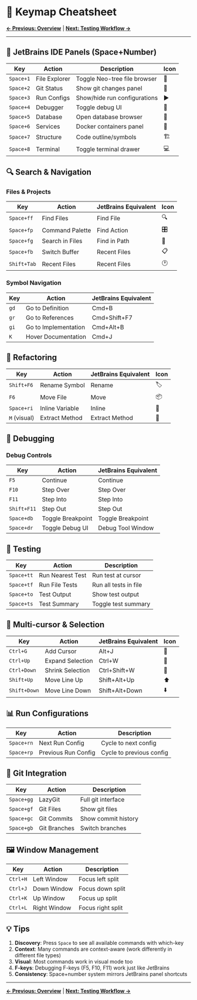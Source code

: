 # 🔑 Keymap Cheatsheet

**[← Previous: Overview](overview.md)** | **[Next: Testing Workflow →](workflows/testing.md)**

---

## 🎹 JetBrains IDE Panels (Space+Number)

| Key | Action | Description | Icon |
|-----|--------|-------------|------|
| `Space+1` | File Explorer | Toggle Neo-tree file browser | 📁 |
| `Space+2` | Git Status | Show git changes panel | 🔀 |
| `Space+3` | Run Configs | Show/hide run configurations | ▶️ |
| `Space+4` | Debugger | Toggle debug UI | 🐛 |
| `Space+5` | Database | Open database browser | 💾 |
| `Space+6` | Services | Docker containers panel | 🐳 |
| `Space+7` | Structure | Code outline/symbols | 🏗️ |
| `Space+8` | Terminal | Toggle terminal drawer | 💻 |

## 🔍 Search & Navigation

### Files & Projects
| Key | Action | JetBrains Equivalent | Icon |
|-----|--------|---------------------|------|
| `Space+ff` | Find Files | Find File | 🔍 |
| `Space+fp` | Command Palette | Find Action | 🎛️ |
| `Space+fg` | Search in Files | Find in Path | 🔎 |
| `Space+fb` | Switch Buffer | Recent Files | 📋 |
| `Shift+Tab` | Recent Files | Recent Files | 🕐 |

### Symbol Navigation
| Key | Action | JetBrains Equivalent |
|-----|--------|---------------------|
| `gd` | Go to Definition | Cmd+B |
| `gr` | Go to References | Cmd+Shift+F7 |
| `gi` | Go to Implementation | Cmd+Alt+B |
| `K` | Hover Documentation | Cmd+J |

## 🔧 Refactoring

| Key | Action | JetBrains Equivalent | Icon |
|-----|--------|---------------------|------|
| `Shift+F6` | Rename Symbol | Rename | 🏷️ |
| `F6` | Move File | Move | 📦 |
| `Space+ri` | Inline Variable | Inline | 🔗 |
| `M` (visual) | Extract Method | Extract Method | 🎯 |

## 🐛 Debugging

### Debug Controls
| Key | Action | JetBrains Equivalent |
|-----|--------|---------------------|
| `F5` | Continue | Continue |
| `F10` | Step Over | Step Over |
| `F11` | Step Into | Step Into |
| `Shift+F11` | Step Out | Step Out |
| `Space+db` | Toggle Breakpoint | Toggle Breakpoint |
| `Space+dr` | Toggle Debug UI | Debug Tool Window |

## 🧪 Testing

| Key | Action | Description |
|-----|--------|-------------|
| `Space+tt` | Run Nearest Test | Run test at cursor |
| `Space+tf` | Run File Tests | Run all tests in file |
| `Space+to` | Test Output | Show test output |
| `Space+ts` | Test Summary | Toggle test summary |

## 🎯 Multi-cursor & Selection

| Key | Action | JetBrains Equivalent | Icon |
|-----|--------|---------------------|------|
| `Ctrl+G` | Add Cursor | Alt+J | 🎯 |
| `Ctrl+Up` | Expand Selection | Ctrl+W | 🔼 |
| `Ctrl+Down` | Shrink Selection | Ctrl+Shift+W | 🔽 |
| `Shift+Up` | Move Line Up | Shift+Alt+Up | ⬆️ |
| `Shift+Down` | Move Line Down | Shift+Alt+Down | ⬇️ |

## 📊 Run Configurations

| Key | Action | Description |
|-----|--------|-------------|
| `Space+rn` | Next Run Config | Cycle to next config |
| `Space+rp` | Previous Run Config | Cycle to previous config |

## 🔄 Git Integration

| Key | Action | Description |
|-----|--------|-------------|
| `Space+gg` | LazyGit | Full git interface |
| `Space+gf` | Git Files | Show git files |
| `Space+gc` | Git Commits | Show commit history |
| `Space+gb` | Git Branches | Switch branches |

## 🖼️ Window Management

| Key | Action | Description |
|-----|--------|-------------|
| `Ctrl+H` | Left Window | Focus left split |
| `Ctrl+J` | Down Window | Focus down split |
| `Ctrl+K` | Up Window | Focus up split |
| `Ctrl+L` | Right Window | Focus right split |

## 💡 Tips

1. **Discovery**: Press `Space` to see all available commands with which-key
2. **Context**: Many commands are context-aware (work differently in different file types)
3. **Visual**: Most commands work in visual mode too
4. **F-keys**: Debugging F-keys (F5, F10, F11) work just like JetBrains
5. **Consistency**: Space+number system mirrors JetBrains panel shortcuts

---

**[← Previous: Overview](overview.md)** | **[Next: Testing Workflow →](workflows/testing.md)**